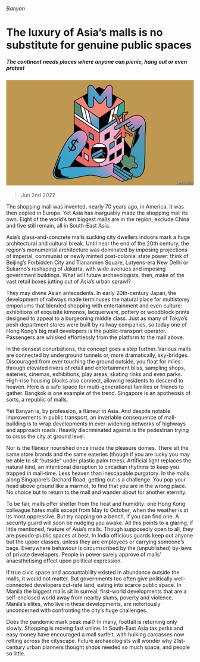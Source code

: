 ###### Banyan

# The luxury of Asia’s malls is no substitute for genuine public spaces 

##### The continent needs places where anyone can picnic, hang out or even protest 

![image](images/20220604_ASD001.jpg) 

> Jun 2nd 2022 

The shopping mall was invented, nearly 70 years ago, in America. It was then copied in Europe. Yet Asia has inarguably made the shopping mall its own. Eight of the world’s ten biggest malls are in the region; exclude China and five still remain, all in South-East Asia.

Asia’s glass-and-concrete malls sucking city dwellers indoors mark a huge architectural and cultural break. Until near the end of the 20th century, the region’s monumental architecture was dominated by imposing projections of imperial, communist or newly minted post-colonial state power: think of Beijing’s Forbidden City and Tiananmen Square, Lutyens-era New Delhi or Sukarno’s reshaping of Jakarta, with wide avenues and imposing government buildings. What will future archaeologists, then, make of the vast retail boxes jutting out of Asia’s urban sprawl?

They may divine Asian antecedents. In early 20th-century Japan, the development of railways made terminuses the natural place for multistorey emporiums that blended shopping with entertainment and even culture: exhibitions of exquisite kimonos, lacquerware, pottery or woodblock prints designed to appeal to a burgeoning middle class. Just as many of Tokyo’s posh department stores were built by railway companies, so today one of Hong Kong’s big mall developers is the public-transport operator. Passengers are whisked effortlessly from the platform to the mall above.

In the densest conurbations, the concept goes a step further. Various malls are connected by underground tunnels or, more dramatically, sky-bridges. Discouraged from ever touching the ground outside, you float for miles through elevated rivers of retail and entertainment bliss, sampling shops, eateries, cinemas, exhibitions, play areas, skating rinks and even parks. High-rise housing blocks also connect, allowing residents to descend to heaven. Here is a safe space for multi-generational families or friends to gather. Bangkok is one example of the trend. Singapore is an apotheosis of sorts, a republic of malls.

Yet Banyan is, by profession, a flâneur in Asia. And despite notable improvements in public transport, an invariable consequence of mall-building is to wrap developments in ever-widening networks of highways and approach roads. Heavily discriminated against is the pedestrian trying to cross the city at ground level.

Nor is the flâneur nourished once inside the pleasure domes. There sit the same store brands and the same eateries (though if you are lucky you may be able to sit “outside” under plastic palm trees). Artificial light replaces the natural kind, an intentional disruption to circadian rhythms to keep you trapped in mall-time. Less heaven than inescapable purgatory. In the malls along Singapore’s Orchard Road, getting out is a challenge. You pop your head above ground like a marmot, to find that you are in the wrong place. No choice but to return to the mall and wander about for another eternity.

To be fair, malls offer shelter from the heat and humidity: one Hong Kong colleague hates malls except from May to October, when the weather is at its most oppressive. But try napping on a bench, if you can find one. A security guard will soon be nudging you awake. All this points to a glaring, if little mentioned, feature of Asia’s malls. Though supposedly open to all, they are pseudo-public spaces at best. In India officious guards keep out anyone but the upper classes, unless they are employees or carrying someone’s bags. Everywhere behaviour is circumscribed by the (unpublished) by-laws of private developers. People in power surely approve of malls’ anaesthetising effect upon political expression. 

If true civic space and accountability existed in abundance outside the malls, it would not matter. But governments too often give politically well-connected developers cut-rate land, eating into scarce public space. In Manila the biggest malls sit in surreal, first-world developments that are a self-enclosed world away from nearby slums, poverty and violence. Manila’s elites, who live in these developments, are notoriously unconcerned with confronting the city’s huge challenges.

Does the pandemic mark peak mall? In many, footfall is returning only slowly. Shopping is moving fast online. In South-East Asia tax perks and easy money have encouraged a mall surfeit, with hulking carcasses now rotting across the cityscape. Future archaeologists will wonder why 21st-century urban planners thought shops needed so much space, and people so little.





